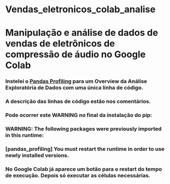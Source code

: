 # Vendas_eletronicos_colab_analise
<h1>Manipulação e análise de dados de vendas de eletrônicos de compressão de áudio no Google Colab</h1>
<h3>Instelei o <a href= "https://www.youtube.com/watch?v=pLxgt20kKWU">Pandas Profiling</a> para um Overview da Análise Exploratória de Dados com uma única linha de código.</h3>
<h3>A descrição das linhas de código estão nos comentários.</h3>
<h3> Pode ocorrer este WARNING no final da instalação do pip:</3>
<h3>WARNING: The following packages were previously imported in this runtime:</h3>   
<h3>[pandas_profiling] You must restart the runtime in order to use newly installed versions.</h3>
<h3>No Google Colab já aparece um botão para o restart do tempo de execução. Depois só executar as células necessárias.</h3>
